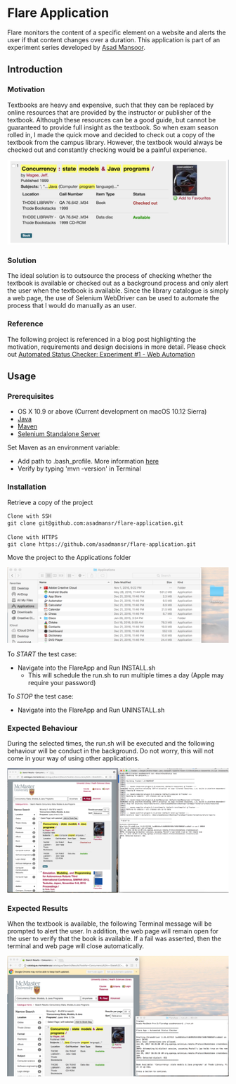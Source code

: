 # Flare Application

Flare monitors the content of a specific element on a website and alerts the user if that content changes over a duration. This application is part of an experiment series developed by [Asad Mansoor](http://www.asadmansoor.com).

## Introduction

### Motivation

Textbooks are heavy and expensive, such that they can be replaced by online resources that are provided by the instructor or publisher of the textbook. Although these resources can be a good guide, but cannot be guaranteed to provide full insight as the textbook. So when exam season rolled in, I made the quick move and decided to check out a copy of the textbook from the campus library. However, the textbook would always be checked out and constantly checking would be a painful experience.

<img src="Assets/checkedout_problem.png"/> 

### Solution

The ideal solution is to outsource the process of checking whether the textbook is available or checked out as a background process and only alert the user when the textbook is available. Since the library catalogue is simply a web page, the use of Selenium WebDriver can be used to automate the process that I would do manually as an user.

### Reference

The following project is referenced in a blog post highlighting the motivation, requirements and design decisions in more detail. Please check out [Automated Status Checker: Experiment #1 - Web Automation](https://medium.com/@asadmansoor/automated-status-checker-111dd635b776#.ppyh708c9)

## Usage

### Prerequisites

* OS X 10.9 or above (Current development on macOS 10.12 Sierra)
* [Java](http://www.oracle.com/technetwork/java/javase/downloads/jdk8-downloads-2133151.html)
* [Maven](http://maven.apache.org/install.html)
* [Selenium Standalone Server](http://www.seleniumhq.org/download/)

Set Maven as an environment variable:

* Add path to .bash_profile. More information [here](http://stackoverflow.com/a/21326657)
* Verify by typing 'mvn -version' in Terminal

### Installation

Retrieve a copy of the project
```
Clone with SSH
git clone git@github.com:asadmansr/flare-application.git

Clone with HTTPS
git clone https://github.com/asadmansr/flare-application.git 
```

Move the project to the Applications folder

<img src="Assets/move_to_applications.png"/> 


To *START* the test case:

* Navigate into the FlareApp and Run INSTALL.sh
  * This will schedule the run.sh to run multiple times a day (Apple may require your password)

To *STOP* the test case:
* Navigate into the FlareApp and Run UNINSTALL.sh

### Expected Behaviour

During the selected times, the run.sh will be executed and the following behaviour will be conduct in the background. Do not worry, this will not come in your way of using other applications.

<img src="Assets/executing_test.png"/> 

### Expected Results

When the textbook is available, the following Terminal message will be prompted to alert the user. In addition, the web page will remain open for the user to verify that the book is available. If a fail was asserted, then the terminal and web page will close automatically.

<img src="Assets/result_successful.png"/> 

